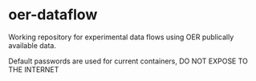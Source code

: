 # oer-dataflow
Working repository for experimental data flows using OER publically available data.

Default passwords are used for current containers, DO NOT EXPOSE TO THE INTERNET
